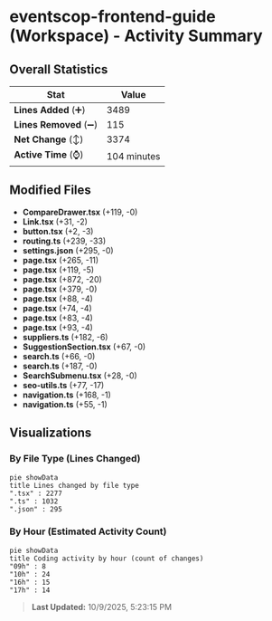 # eventscop-frontend-guide (Workspace) - Activity Summary 

## Overall Statistics

| Stat                   | Value                                                             |
| ---------------------- | ----------------------------------------------------------------- |
| **Lines Added** (➕)   | 3489                                          |
| **Lines Removed** (➖) | 115                                        |
| **Net Change** (↕)    | 3374                |
| **Active Time** (⌚)   | 104 minutes |


## Modified Files
- **CompareDrawer.tsx** (+119, -0)
- **Link.tsx** (+31, -2)
- **button.tsx** (+2, -3)
- **routing.ts** (+239, -33)
- **settings.json** (+295, -0)
- **page.tsx** (+265, -11)
- **page.tsx** (+119, -5)
- **page.tsx** (+872, -20)
- **page.tsx** (+379, -0)
- **page.tsx** (+88, -4)
- **page.tsx** (+74, -4)
- **page.tsx** (+83, -4)
- **page.tsx** (+93, -4)
- **suppliers.ts** (+182, -6)
- **SuggestionSection.tsx** (+67, -0)
- **search.ts** (+66, -0)
- **search.ts** (+187, -0)
- **SearchSubmenu.tsx** (+28, -0)
- **seo-utils.ts** (+77, -17)
- **navigation.ts** (+168, -1)
- **navigation.ts** (+55, -1)

## Visualizations

### By File Type (Lines Changed)

```mermaid
pie showData
title Lines changed by file type
".tsx" : 2277
".ts" : 1032
".json" : 295
```

### By Hour (Estimated Activity Count)

```mermaid
pie showData
title Coding activity by hour (count of changes)
"09h" : 8
"10h" : 24
"16h" : 15
"17h" : 14
```


> **Last Updated:** 10/9/2025, 5:23:15 PM